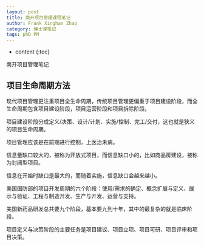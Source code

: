 ```yaml
---
layout: post
title: 南开项目管理课程笔记
author: Frank Xinghan Zhao
category: 博士课笔记
tags: phD PM
---
```


* content
{:toc}


南开项目管理笔记







## 项目生命周期方法

现代项目管理更注重项目全生命周期，传统项目管理更偏重于项目建设阶段，而全生命周期包含项目建设阶段，项目运营阶段和项目拆除阶段。

项目建设阶段分成定义/决策、设计/计划、实施/控制、完工/交付，这也就是狭义的项目生命周期。

项目管理应该是在前期进行控制，上医治未病。

信息量缺口较大的，被称为开放式项目，而信息缺口小的，比如商品房建设，被称为封闭型项目。

信息在开始时缺口是最大的，而随着实施，信息缺口会越来越小。

美国国防部的项目开发周期的六个阶段：使用/需求的确定、概念扩展与定义、展示与验证、工程与制造开发、生产与开发、运营与支持。

美国新药品研发总共要九个阶段，基本要九到十年，其中的最复杂的就是临床阶段。

项目定义与决策阶段的主要任务是项目建议、项目立项、项目可研、项目评审和项目决策。


